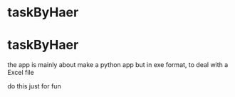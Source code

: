 # taskByHaer


# taskByHaer

the app is mainly about make a python app but in exe format, to deal with a Excel file

do this just for fun
